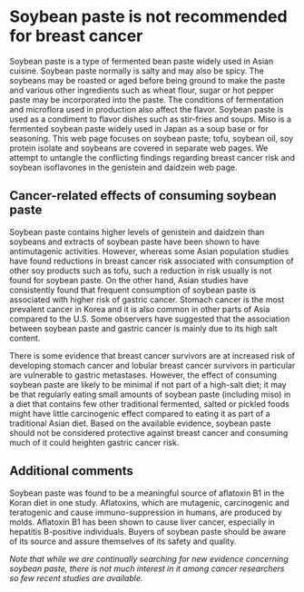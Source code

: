 

#  Soybean paste is not recommended for breast cancer 

Soybean paste is a type of fermented bean paste widely used in Asian cuisine. Soybean paste normally is salty and may also be spicy. The soybeans may be roasted or aged before being ground to make the paste and various other ingredients such as wheat flour, sugar or hot pepper paste may be incorporated into the paste. The conditions of fermentation and microflora used in production also affect the flavor. Soybean paste is used as a condiment to flavor dishes such as stir-fries and soups. Miso is a fermented soybean paste widely used in Japan as a soup base or for seasoning. This web page focuses on soybean paste; tofu, soybean oil, soy protein isolate and soybeans are covered in separate web pages. We attempt to untangle the conflicting findings regarding breast cancer risk and soybean isoflavones in the genistein and daidzein web page.

## Cancer-related effects of consuming soybean paste 

Soybean paste contains higher levels of genistein and daidzein than soybeans and extracts of soybean paste have been shown to have antimutagenic activities. However, whereas some Asian population studies have found reductions in breast cancer risk associated with consumption of other soy products such as tofu, such a reduction in risk usually is not found for soybean paste. On the other hand, Asian studies have consistently found that frequent consumption of soybean paste is associated with higher risk of gastric cancer. Stomach cancer is the most prevalent cancer in Korea and it is also common in other parts of Asia compared to the U.S. Some observers have suggested that the association between soybean paste and gastric cancer is mainly due to its high salt content.

There is some evidence that breast cancer survivors are at increased risk of developing stomach cancer and lobular breast cancer survivors in particular are vulnerable to gastric metastases. However, the effect of consuming soybean paste are likely to be minimal if not part of a high-salt diet; it may be that regularly eating small amounts of soybean paste (including miso) in a diet that contains few other traditional fermented, salted or pickled foods might have little carcinogenic effect compared to eating it as part of a traditional Asian diet. Based on the available evidence, soybean paste should not be considered protective against breast cancer and consuming much of it could heighten gastric cancer risk.

## Additional comments

Soybean paste was found to be a meaningful source of aflatoxin B1 in the Koran diet in one study. Aflatoxins, which are mutagenic, carcinogenic and teratogenic and cause immuno-suppression in humans, are produced by molds. Aflatoxin B1 has been shown to cause liver cancer, especially in hepatitis B-positive individuals. Buyers of soybean paste should be aware of its source and assure themselves of its safety and quality.

_Note that while we are continually searching for new evidence concerning soybean paste, there is not much interest in it among cancer researchers so few recent studies are available._


  


